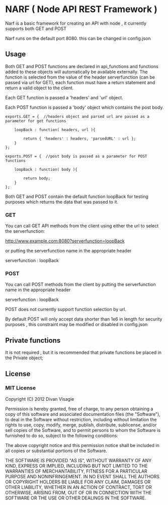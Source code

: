 NARF ( Node API REST Framework )
=================================

Narf is a basic framework for creating an API with node , it currently supports both GET and POST

Narf runs on the default port 8080. this can be changed in config.json

## Usage

Both GET and POST functions are declared in api_functions and functions added to these 
objects will automatically be available externally. The function is selected from the value of the 
header serverfunction (can be passed via url for GET), each function must have a return statement and 
return a valid object to the client.

Each GET function is passed a 'headers' and 'url' object.

Each POST function is passed a 'body' object which contains the post body.

	exports.GET = {  //headers object and parsed url are passed as a parameter for get functions
	
		loopBack : function( headers, url ){
				
			return { 'headers' : headers, 'parsedURL' : url };
		}
	};

	exports.POST = {  //post body is passed as a parameter for POST functions
	
		loopBack : function( body ){
	
			return body;
		}
	};

Both GET and POST contain the default function loopBack for testing purposes which returns the data 
that was passed to it.

### GET

You can call GET API methods from the client using either the url to select the serverfunction:

http://www.example.com:8080?serverfunction=loopBack

or putting the serverfunction name in the appropriate header

serverfunction : loopBack

### POST

You can call POST methods from the client by putting the serverfunction name in the appropriate header

serverfunction : loopBack

POST does not currently support function selection by url.

By default POST will only accept data shorter than 1e6 in length for security purposes , this
constraint may be modified or disabled in config.json

## Private functions

It is not required , but it is recommended that private functions be placed in the Private object;

## License 

### MIT License

Copyright (C) 2012 Divan Visagie

Permission is hereby granted, free of charge, to any person obtaining a copy of this software and associated documentation files (the "Software"), to deal in the Software without restriction, including without limitation the rights to use, copy, modify, merge, publish, distribute, sublicense, and/or sell copies of the Software, and to permit persons to whom the Software is furnished to do so, subject to the following conditions:

The above copyright notice and this permission notice shall be included in all copies or substantial portions of the Software.

THE SOFTWARE IS PROVIDED "AS IS", WITHOUT WARRANTY OF ANY KIND, EXPRESS OR IMPLIED, INCLUDING BUT NOT LIMITED TO THE WARRANTIES OF MERCHANTABILITY, FITNESS FOR A PARTICULAR PURPOSE AND NONINFRINGEMENT. IN NO EVENT SHALL THE AUTHORS OR COPYRIGHT HOLDERS BE LIABLE FOR ANY CLAIM, DAMAGES OR OTHER LIABILITY, WHETHER IN AN ACTION OF CONTRACT, TORT OR OTHERWISE, ARISING FROM, OUT OF OR IN CONNECTION WITH THE SOFTWARE OR THE USE OR OTHER DEALINGS IN THE SOFTWARE.
